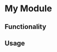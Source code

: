 # My Module

## Functionality

<!-- Replace with functional (non-technical) description of this module. -->

## Usage

<!-- Replace with instructions of how to (technically) implement this module. -->
